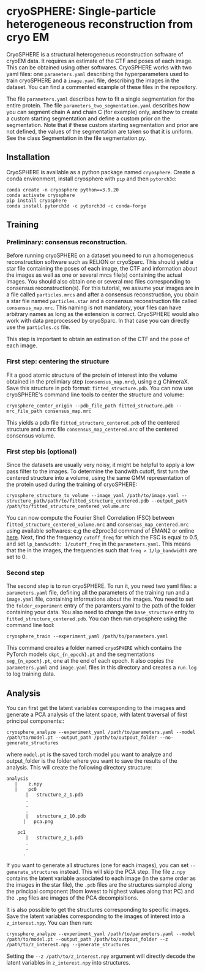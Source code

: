 # cryoSPHERE: Single-particle heterogeneous reconstruction from cryo EM

CryoSPHERE is a structural heterogeneous reconstruction software of cryoEM data. It requires an estimate of the CTF and poses of each image. This can be obtained using other softwares.
CryoSPHERE works with two yaml files: one `parameters.yaml` describing the hyperparameters used to train cryoSPHERE and a `image.yaml` file, describing the images in the dataset. You can find a commented example of these files in the repository.  

The file `parameters.yaml` describes how to fit a single segmentation for the entire protein.
The file `parameters_two_segmentation.yaml` describes how you can segment chain A and chain C (for example) only, and how to create a custom starting segmentation and define a custom prior on the segmentation. Note that if these custom starting segmentation and prior are not defined, the values of the segmentation are taken so that it is uniform. See the class Segmentation in the file segmentation.py.

## Installation

CryoSPHERE is available as a python package named `cryosphere`. Create a conda environment, install cryosphere with `pip` and then `pytorch3d`:
```
conda create -n cryosphere python==3.9.20
conda activate cryosphere
pip install cryosphere
conda install pytorch3d -c pytorch3d -c conda-forge
```

## Training
### Preliminary: consensus reconstruction.
Before running cryoSPHERE on a dataset you need  to run a homogeneous reconstruction software such as RELION or cryoSparc. This should yield a star file containing the poses of each image, the CTF and information about the images as well as one or several mrcs file(s) containing the actual images. You should also obtain one or several mrc files corresponding to consensus reconstruction(s). For this tutorial, we assume your images are in a file called `particles.mrcs` and after a consensus reconstruction, you obain a star file named `particles.star` and a consensus reconstruction file called `consensus_map.mrc`. This naming is not mandatory, your files can have arbitrary names as long as the extension is correct. CryoSPHERE would also work with data preprocessed by cryoSparc. In that case you can directly use the `particles.cs` file.

This step is important to obtain an estimation of the CTF and the pose of each image. 

### First step: centering the structure
Fit a good atomic structure of the protein of interest into the volume obtained in the prelimiary step (`consensus_map.mrc`), using e.g ChimeraX. Save this structure in pdb format: `fitted_structure.pdb`. You can now use cryoSPHERE's command line tools to center the structure and volume:
```
cryosphere_center_origin --pdb_file_path fitted_structure.pdb --mrc_file_path consensus_map.mrc
```
This yields a pdb file `fitted_structure_centered.pdb` of the centered structure and a mrc file `consensus_map_centered.mrc` of the centered consensus volume.

### First step bis (optional)
Since the datasets are usually very noisy, it might be helpful to apply a low pass filter to the images. To determine the bandwith cutoff, first turn the centered structure into a volume, using the same GMM representation of the protein used during the training of cryoSPHERE:
```
cryosphere_structure_to_volume --image_yaml /path/to/image.yaml --structure_path/path/to/fitted_structure_centered.pdb --output_path /path/to/fitted_structure_centered_volume.mrc
```
You can now compute the Fourier Shell Correlation (FSC) between `fitted_structure_centered_volume.mrc` and `consensus_map_centered.mrc` using available softwares: e.g the e2proc3d command of EMAN2 or online [here](https://www.ebi.ac.uk/emdb/validation/fsc/). 
Next, find the frequency `cutoff_freq` for which the FSC is equal to 0.5, and set `lp_bandwidth: 1/cutoff_freq` in the `parameters.yaml`. This means that the in the images, the frequencies such that `freq > 1/lp_bandwidth` are set to 0.

### Second step

The second step is to run cryoSPHERE. To run it, you need  two yaml files: a `parameters.yaml` file, defining all the parameters of the training run and a `image.yaml` file, containing informations about the images. You need to set the `folder_experiment` entry of the paramters.yaml to the path of the folder containing your data. You also need to change the `base_structure` entry to `fitted_structure_centered.pdb`. You can then run cryosphere using the command line tool:
```
cryosphere_train --experiment_yaml /path/to/parameters.yaml
```
This command creates a folder named `cryoSPHERE` which contains the PyTorch models `ckpt_{n_epoch}.pt` and the segmentations `seg_{n_epoch}.pt`, one at the end of each epoch. It also copies the `parameters.yaml` and `image.yaml` files in this directory and creates a `run.log` to log training data.

## Analysis

You can first get the latent variables corresponding to the imagaes and generate a PCA analysis of the latent space, with latent traversal of first principal components::
```
cryosphere_analyze --experiment_yaml /path/to/parameters.yaml --model /path/to/model.pt --output_path /path/to/outpout_folder --no-generate_structures
```
where `model.pt` is the saved torch model you want to analyze and output_folder is the folder where you want to save the results of the analysis.
This will create the following directory structure:
```
analysis
   |	z.npy
   |	pc0
	   |   structure_z_1.pdb
	   .
	   .
	   .
	   |   structure_z_10.pdb
      |   pca.png

	pc1
	   |   structure_z_1.pdb
	   .
	   .
      .
```
 If you want to generate all structures (one for each images), you can set `--generate_structures` instead. This will skip the PCA step. The file `z.npy` contains the latent variable associated to each image (in the same order as the images in the star file), the `.pdb` files are the structures sampled along the principal component (from lowest to highest values along that PC) and the `.png` files are images of the PCA decompisitions.

It is also possible to get the structures corresponding to specific images. Save the latent variables corresponding to the images of interest into a `z_interest.npy`. You can then run:
```
cryosphere_analyze --experiment_yaml /path/to/parameters.yaml --model /path/to/model.pt --output_path /path/to/outpout_folder --z /path/to/z_interest.npy --generate_structures
``` 
Setting the `--z /path/to/z_interest.npy` argument will directly decode the latent variables in `z_interest.npy` into structures.
 
